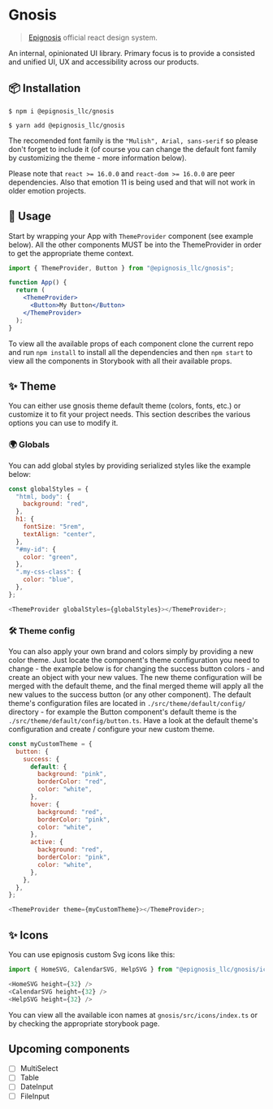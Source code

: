 # Gnosis

> [Epignosis](https://www.epignosishq.com/) official react design system.

An internal, opinionated UI library. Primary focus is to provide a consisted and unified UI, UX and accessibility across our products.

## 📦 Installation

```text
$ npm i @epignosis_llc/gnosis
```

```text
$ yarn add @epignosis_llc/gnosis
```

The recomended font family is the `"Mulish", Arial, sans-serif` so please don't forget to include it (of course you can change the default font family by customizing the theme - more information below).

Please note that `react >= 16.0.0` and `react-dom >= 16.0.0` are peer dependencies. Also that emotion 11 is being used and that will not work in older emotion projects.

## 🔨 Usage

Start by wrapping your App with `ThemeProvider` component (see example below). All the other components MUST be into the ThemeProvider in order to get the appropriate theme context.

```jsx
import { ThemeProvider, Button } from "@epignosis_llc/gnosis";

function App() {
  return (
    <ThemeProvider>
      <Button>My Button</Button>
    </ThemeProvider>
  );
}
```

To view all the available props of each component clone the current repo and run `npm install` to install all the dependencies and then `npm start` to view all the components in Storybook with all their available props.

## ✨ Theme

You can either use gnosis theme default theme (colors, fonts, etc.) or customize it to fit your project needs. This section describes the various options you can use to modify it.

### 🌍 Globals

You can add global styles by providing serialized styles like the example below:

```js
const globalStyles = {
  "html, body": {
    background: "red",
  },
  h1: {
    fontSize: "5rem",
    textAlign: "center",
  },
  "#my-id": {
    color: "green",
  },
  ".my-css-class": {
    color: "blue",
  },
};

<ThemeProvider globalStyles={globalStyles}></ThemeProvider>;
```

### 🛠 Theme config

You can also apply your own brand and colors simply by providing a new color theme. Just locate the component's theme configuration you need to change - the example below is for changing the success button colors - and create an object with your new values. The new theme configuration will be merged with the default theme, and the final merged theme will apply all the new values to the success button (or any other component). The default theme's configuration files are located in `./src/theme/default/config/` directory - for example the Button component's default theme is the `./src/theme/default/config/button.ts`. Have a look at the default theme's configuration and create / configure your new custom theme.

```js
const myCustomTheme = {
  button: {
    success: {
      default: {
        background: "pink",
        borderColor: "red",
        color: "white",
      },
      hover: {
        background: "red",
        borderColor: "pink",
        color: "white",
      },
      active: {
        background: "red",
        borderColor: "pink",
        color: "white",
      },
    },
  },
};

<ThemeProvider theme={myCustomTheme}></ThemeProvider>;
```

## ✨ Icons

You can use epignosis custom Svg icons like this:

```js
import { HomeSVG, CalendarSVG, HelpSVG } from "@epignosis_llc/gnosis/icons";

<HomeSVG height={32} />
<CalendarSVG height={32} />
<HelpSVG height={32} />
```

You can view all the available icon names at `gnosis/src/icons/index.ts` or by checking the appropriate storybook page.

## Upcoming components

- [ ] MultiSelect
- [ ] Table
- [ ] DateInput
- [ ] FileInput
